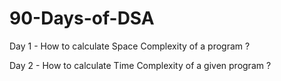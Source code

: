 # 90-Days-of-DSA

Day 1 - How to calculate Space Complexity of a program ? 


Day 2 - How to calculate Time Complexity of a given program ?
